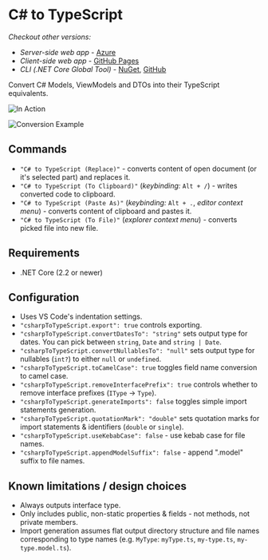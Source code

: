 # C# to TypeScript

*Checkout other versions:* 
- *Server-side web app* - [Azure](https://csharptotypescript.azurewebsites.net/ )
- *Client-side web app* - [GitHub Pages](https://adrianwilczynski.github.io/CSharpToTypeScript/)
- *CLI (.NET Core Global Tool)* - [NuGet](https://www.nuget.org/packages/CSharpToTypeScript.CLITool/), [GitHub](https://github.com/AdrianWilczynski/CSharpToTypeScript/tree/master/src/CSharpToTypeScript.CLITool) 

Convert C# Models, ViewModels and DTOs into their TypeScript equivalents.

![In Action](https://raw.githubusercontent.com/AdrianWilczynski/CSharpToTypeScript/master/src/CSharpToTypeScript.VSCodeExtension/img/inAction.gif)

![Conversion Example](https://raw.githubusercontent.com/AdrianWilczynski/CSharpToTypeScript/master/src/CSharpToTypeScript.VSCodeExtension/img/example.png)

## Commands

- `"C# to TypeScript (Replace)"` - converts content of open document (or it's selected part) and replaces it.
- `"C# to TypeScript (To Clipboard)"` (*keybinding:* `Alt + /`) - writes converted code to clipboard.
- `"C# to TypeScript (Paste As)"` (*keybinding:* `Alt + .`, *editor context menu*) - converts content of clipboard and pastes it.
- `"C# to TypeScript (To File)"` (*explorer context menu*) - converts picked file into new file.

## Requirements

- .NET Core (2.2 or newer)

## Configuration

- Uses VS Code's indentation settings.
- `"csharpToTypeScript.export": true` controls exporting.
- `"csharpToTypeScript.convertDatesTo": "string"` sets output type for dates. You can pick between `string`, `Date` and `string | Date`.
- `"csharpToTypeScript.convertNullablesTo": "null"` sets output type for nullables (`int?`) to either `null` or `undefined`.
- `"csharpToTypeScript.toCamelCase": true` toggles field name conversion to camel case.
- `"csharpToTypeScript.removeInterfacePrefix": true` controls whether to remove interface prefixes (`IType` -> `Type`).
- `"csharpToTypeScript.generateImports": false` toggles simple import statements generation.
- `"csharpToTypeScript.quotationMark": "double"` sets quotation marks for import statements & identifiers (`double` or `single`).
- `"csharpToTypeScript.useKebabCase": false` - use kebab case for file names.
- `"csharpToTypeScript.appendModelSuffix": false` - append ".model" suffix to file names.

## Known limitations / design choices

- Always outputs interface type.
- Only includes public, non-static properties & fields - not methods, not private members.
- Import generation assumes flat output directory structure and file names corresponding to type names (e.g. `MyType`: `myType.ts`, `my-type.ts`, `my-type.model.ts`). 